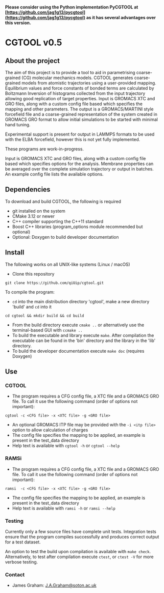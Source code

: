 
**Please consider using the Python implementation PyCGTOOL at [https://github.com/jag1g13/pycgtool](https://github.com/jag1g13/pycgtool) as it has several advantages over this version.**

# CGTOOL v0.5
## About the project
The aim of this project is to provide a tool to aid in parametrising coarse-grained (CG) molecular mechanics models.  CGTOOL generates coarse-grained models from atomistic trajectories using a user-provided mapping.  Equilibrium values and force constants of bonded terms are calculated by Boltzmann Inversion of histograms collected from the input trajectory allowing good replication of target properties.
Input is GROMACS XTC and GRO files, along with a custom config file based which specifies the mapping and other parameters.
The output is a GROMACS/MARTINI style forcefield file and a coarse-grained representation of the system created in GROMACS GRO format to allow initial simulations to be started with minimal hand tuning.

Experimental support is present for output in LAMMPS formats to be used with the ELBA forcefield, however this is not yet fully implemented.

These programs are work-in-progress.

Input is GROMACS XTC and GRO files, along with a custom config file based which specifies options for the analysis.  Membrane properties can be averaged over the complete simulation trajectory or output in batches.  An example config file lists the available options.

## Dependencies
To download and build CGTOOL, the following is required
* git installed on the system
* CMake 3.12 or newer
* C++ compiler supporting the C++11 standard
* Boost C++ libraries (program\_options module recommended but optional)
* Optional: Doxygen to build developer documentation

## Install
The following works on all UNIX-like systems (Linux / macOS) 
* Clone this repository
```
git clone https://github.com/qiUip/cgtool.git
```
To compile the program:
* `cd` into the main distribution directory 'cgtool', make a new directory 'build' and `cd` into it
```
cd cgtool && mkdir build && cd build
```
* From the build directory execute `cmake ..` or alternatively use the terminal-based GUI with `ccmake ..`
* To build the executable and library execute `make`.  After compilation the executable can be found in the 'bin' directory and the library in the 'lib' directory.
* To build the developer documentation execute `make doc` (requires Doxygen)

## Use
### CGTOOL
* The program requires a CFG config file, a XTC file and a GROMACS GRO file. To call it use the following command (order of options not important):
```
cgtool -c <CFG file> -x <XTC file> -g <GRO file>
```
* An optional GROMACS ITP file may be provided with the `-i <itp file>` option to allow calculation of charges
* The config file specifies the mapping to be applied, an example is present in the test\_data directory
* Help text is available with `cgtool -h` or `cgtool --help`

### RAMSi
* The program requires a CFG config file, a XTC file and a GROMACS GRO file. To call it use the following command (order of options not important):
```
ramsi  -c <CFG file> -x <XTC file> -g <GRO file>
```
* The config file specifies the mapping to be applied, an example is present in the test\_data directory
* Help text is available with `ramsi -h` or `ramsi --help`

### Testing
Currently only a few source files have complete unit tests.  Integration tests ensure that the program compiles successfully and produces correct output for a test dataset.

An option to test the build upon compilation is available with `make check`. Alternatively, to test after compilation execute `ctest`, or `ctest -V` for more verbose testing.

### Contact
* James Graham: <J.A.Graham@soton.ac.uk>
